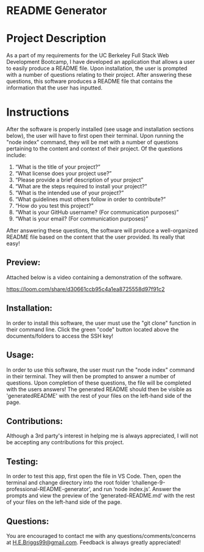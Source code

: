 # README Generator 

# Project Description 

As a part of my requirements for the UC Berkeley Full Stack Web Development Bootcamp, I have developed an application that allows a user to easily produce a README file. Upon installation, the user is prompted with a number of questions relating to their project. After answering these questions, this software produces a README file that contains the information that the user has inputted.  


# Instructions
 
 After the software is properly installed (see usage and installation sections below), the user will have to first open their terminal. Upon running the "node index" command, they will be met with a number of questions pertaining to the content and context of their project. Of the questions include: 
1. “What is the title of your project?”
2. “What license does your project use?”
3. “Please provide a brief description of your project”
4. “What are the steps required to install your project?”
5. “What is the intended use of your project?”
6. “What guidelines must others follow in order to contribute?”
7. “How do you test this project?”
8. “What is your GitHub username? (For communication purposes)”
9. “What is your email? (For communication purposes)”

After answering these questions, the software will produce a well-organized README file based on the content that the user provided. Its really that easy!
## Preview:

Attached below is a video containing a demonstration of the software. 

https://loom.com/share/d30661ccb95c4a1ea8725558d97f91c2


## Installation:

In order to install this software, the user must use the "git clone" function in their command line. Click the green "code" button located above the documents/folders to access the SSH key! 

## Usage:

In order to use this software, the user must run the "node index" command in their terminal. They will then be prompted to answer a number of questions. Upon completion of these questions, the file will be completed with the users answers! The generated README should then be visible as 'generatedREADME' with the rest of your files on the left-hand side of the page.

## Contributions:

Although a 3rd party's interest in helping me is always appreciated, I will not be accepting any contributions for this project. 
## Testing:

In order to test this app, first open the file in VS Code. Then, open the terminal and  change directory into the root folder ‘challenge-9-professional-README-generator’, and run ‘node index.js’. Answer the prompts and view the preview of the ‘generated-README.md’ with the rest of your files on the left-hand side of the page.


## Questions:

You are encouraged to contact me with any questions/comments/concerns at H.E.Briggs99@gmail.com. Feedback is always greatly appreciated!
